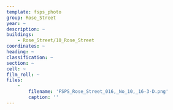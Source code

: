 ```yaml
---
template: fsps_photo
group: Rose_Street
year: ~
description: ~
buildings:
    - Rose_Street/10_Rose_Street
coordinates: ~
heading: ~
classification: ~
section: ~
cell: ~
film_roll: ~
files:
    -
        filename: 'FSPS_Rose_Street_016,_No_10,_16-3-D.png'
        caption: ''
---
```

